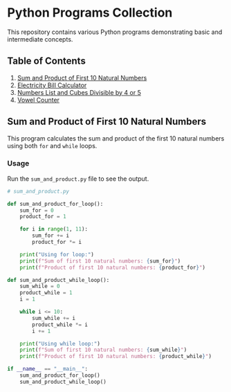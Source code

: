 # Python Programs Collection

This repository contains various Python programs demonstrating basic and intermediate concepts.

## Table of Contents

1. [Sum and Product of First 10 Natural Numbers](#sum-and-product-of-first-10-natural-numbers)
2. [Electricity Bill Calculator](#electricity-bill-calculator)
3. [Numbers List and Cubes Divisible by 4 or 5](#numbers-list-and-cubes-divisible-by-4-or-5)
4. [Vowel Counter](#vowel-counter)

## Sum and Product of First 10 Natural Numbers

This program calculates the sum and product of the first 10 natural numbers using both `for` and `while` loops.

### Usage

Run the `sum_and_product.py` file to see the output.

```python
# sum_and_product.py

def sum_and_product_for_loop():
    sum_for = 0
    product_for = 1

    for i in range(1, 11):
        sum_for += i
        product_for *= i

    print("Using for loop:")
    print(f"Sum of first 10 natural numbers: {sum_for}")
    print(f"Product of first 10 natural numbers: {product_for}")

def sum_and_product_while_loop():
    sum_while = 0
    product_while = 1
    i = 1

    while i <= 10:
        sum_while += i
        product_while *= i
        i += 1

    print("Using while loop:")
    print(f"Sum of first 10 natural numbers: {sum_while}")
    print(f"Product of first 10 natural numbers: {product_while}")

if __name__ == "__main__":
    sum_and_product_for_loop()
    sum_and_product_while_loop()

